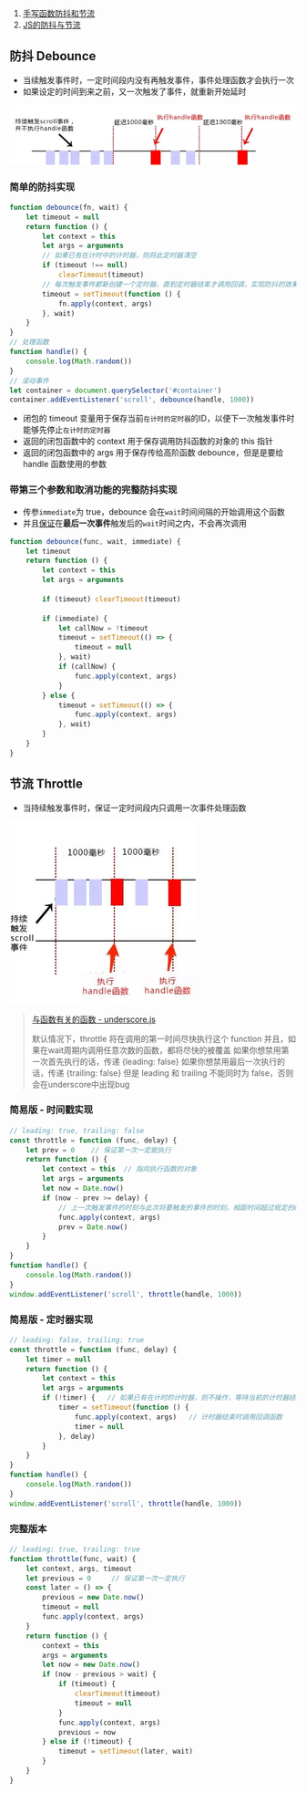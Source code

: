 1. [手写函数防抖和节流](https://www.bilibili.com/video/BV1pQ4y1M71e)
2. [JS的防抖与节流](https://mp.weixin.qq.com/s/Vkshf-nEDwo2ODUJhxgzVA)

## 防抖 Debounce

- 当续触发事件时，一定时间段内没有再触发事件，事件处理函数才会执行一次
- 如果设定的时间到来之前，又一次触发了事件，就重新开始延时

![](../_images/image-20200616205028745.png)

### 简单的防抖实现

```javascript
function debounce(fn, wait) {
    let timeout = null
    return function () {
        let context = this
        let args = arguments
        // 如果已有在计时中的计时器，则将此定时器清空
        if (timeout !== null)
            clearTimeout(timeout)
        // 每次触发事件都新创建一个定时器，直到定时器结束才调用回调，实现防抖的效果
        timeout = setTimeout(function () {
            fn.apply(context, args)
        }, wait)
    }
}
// 处理函数
function handle() {
    console.log(Math.random())
}
// 滚动事件
let container = document.querySelector('#container')
container.addEventListener('scroll', debounce(handle, 1000))
```

- 闭包的 timeout 变量用于保存当前`在计时的定时器`的ID，以便下一次触发事件时能够先停止`在计时的定时器`
- 返回的闭包函数中的 context 用于保存调用防抖函数的对象的 this 指针
- 返回的闭包函数中的 args 用于保存传给高阶函数 debounce，但是是要给 handle 函数使用的参数

### 带第三个参数和取消功能的完整防抖实现

- 传参`immediate`为 true，debounce 会在`wait`时间间隔的开始调用这个函数
- 并且<u>保证</u>在**最后一次事件**触发后的`wait`时间之内，不会再次调用

```javascript
function debounce(func, wait, immediate) {
    let timeout
    return function () {
        let context = this
        let args = arguments

        if (timeout) clearTimeout(timeout)

        if (immediate) {
            let callNow = !timeout
            timeout = setTimeout(() => {
                timeout = null
            }, wait)
            if (callNow) {
                func.apply(context, args)
            }
        } else {
            timeout = setTimeout(() => {
                func.apply(context, args)
            }, wait)
        }
    }
}
```

## 节流 Throttle

- 当持续触发事件时，保证一定时间段内只调用一次事件处理函数

![](../_images/image-20200616205714417.png)

> [与函数有关的函数 - underscore.js](https://www.underscore-js.com/functionsRelated.html)
>
> 默认情况下，throttle 将在调用的第一时间尽快执行这个 function
> 并且，如果在wait周期内调用任意次数的函数，都将尽快的被覆盖
> 如果你想禁用第一次首先执行的话，传递 {leading: false}
> 如果你想禁用最后一次执行的话，传递 {trailing: false}
> 但是 leading 和 trailing 不能同时为 false，否则会在underscore中出现bug

### 简易版 - 时间戳实现

```javascript
// leading: true, trailing: false
const throttle = function (func, delay) {
    let prev = 0	// 保证第一次一定能执行
    return function () {
        let context = this	// 指向执行函数的对象
        let args = arguments
        let now = Date.now()
        if (now - prev >= delay) {
            // 上一次触发事件的时刻与此次将要触发的事件的时刻，相距时间超过规定的delay，才会执行回调
            func.apply(context, args)
            prev = Date.now()
        }
    }
}
function handle() {
    console.log(Math.random())
}
window.addEventListener('scroll', throttle(handle, 1000))
```

### 简易版 - 定时器实现

```javascript
// leading: false, trailing: true
const throttle = function (func, delay) {
    let timer = null
    return function () {
        let context = this
        let args = arguments
        if (!timer) {   // 如果已有在计时的计时器，则不操作，等待当前的计时器结束
            timer = setTimeout(function () {
                func.apply(context, args)   // 计时器结束时调用回调函数
                timer = null
            }, delay)
        }
    }
}
function handle() {
    console.log(Math.random())
}
window.addEventListener('scroll', throttle(handle, 1000))
```

### 完整版本

```javascript
// leading: true, trailing: true
function throttle(func, wait) {
    let context, args, timeout
    let previous = 0     // 保证第一次一定执行
    const later = () => {
        previous = new Date.now()
        timeout = null
        func.apply(context, args)
    }
    return function () {
        context = this
        args = arguments
        let now = new Date.now()
        if (now - previous > wait) {
            if (timeout) {
                clearTimeout(timeout)
                timeout = null
            }
            func.apply(context, args)
            previous = now
        } else if (!timeout) {
            timeout = setTimeout(later, wait)
        }
    }
}
```

